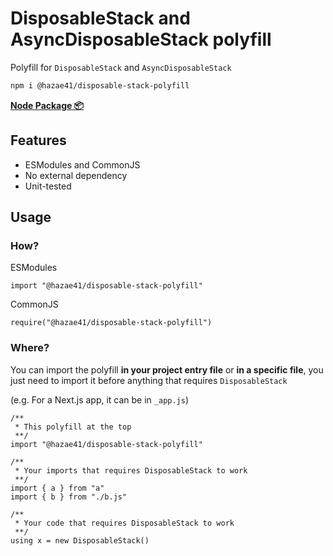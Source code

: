# DisposableStack and AsyncDisposableStack polyfill

Polyfill for `DisposableStack` and `AsyncDisposableStack`

```bash
npm i @hazae41/disposable-stack-polyfill
```

[**Node Package 📦**](https://www.npmjs.com/package/@hazae41/disposable-stack-polyfill)

## Features
- ESModules and CommonJS
- No external dependency
- Unit-tested

## Usage

### How?

ESModules 

```tsx
import "@hazae41/disposable-stack-polyfill"
```

CommonJS

```tsx
require("@hazae41/disposable-stack-polyfill")
```

### Where? 

You can import the polyfill **in your project entry file** or **in a specific file**, you just need to import it before anything that requires `DisposableStack`

(e.g. For a Next.js app, it can be in `_app.js`)

```tsx
/**
 * This polyfill at the top
 **/
import "@hazae41/disposable-stack-polyfill"

/**
 * Your imports that requires DisposableStack to work
 **/
import { a } from "a"
import { b } from "./b.js"

/**
 * Your code that requires DisposableStack to work
 **/
using x = new DisposableStack()
```
